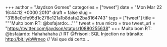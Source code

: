 
+++
author = "Jaydson Gomes"
categories = ["tweet"]
date = "Mon Mar 22 16:44:12 +0000 2010"
draft = false
slug = "3158e0cfe95d1c278c121a1b8dafa22ba8164743"
tags = ["tweet"]
title = """Muito bom RT: @bsfajardo:..."""
tweet = true
micro = true
tweet_url = "https://twitter.com/jaydson/status/10880255638"
+++
Muito bom RT: @bsfajardo: Hahahahaha // RT @Frisoni: SQL Injection no trânsito: http://bit.ly/bWrneo // Vai que dá certo...
